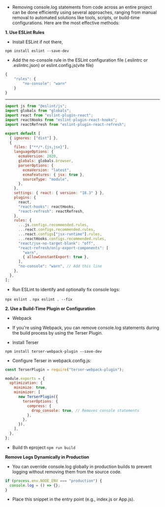 - Removing console.log statements from code across an entire project can be done efficiently using several approaches, ranging from manual removal to automated solutions like tools, scripts, or build-time configurations. Here are the most effective methods:

**1. Use ESLint Rules**

- Install ESLint if not there,

`npm install eslint --save-dev`

- Add the no-console rule in the ESLint configuration file (.eslintrc or .eslintrc.json) or eslint.config.js(vite file)

```js
{
    "rules": {
        "no-console": "warn"
    }
}

```

---

```js
import js from "@eslint/js";
import globals from "globals";
import react from "eslint-plugin-react";
import reactHooks from "eslint-plugin-react-hooks";
import reactRefresh from "eslint-plugin-react-refresh";

export default [
  { ignores: ["dist"] },
  {
    files: ["**/*.{js,jsx}"],
    languageOptions: {
      ecmaVersion: 2020,
      globals: globals.browser,
      parserOptions: {
        ecmaVersion: "latest",
        ecmaFeatures: { jsx: true },
        sourceType: "module",
      },
    },
    settings: { react: { version: "18.3" } },
    plugins: {
      react,
      "react-hooks": reactHooks,
      "react-refresh": reactRefresh,
    },
    rules: {
      ...js.configs.recommended.rules,
      ...react.configs.recommended.rules,
      ...react.configs["jsx-runtime"].rules,
      ...reactHooks.configs.recommended.rules,
      "react/jsx-no-target-blank": "off",
      "react-refresh/only-export-components": [
        "warn",
        { allowConstantExport: true },
      ],
      "no-console": "warn", // Add this line
    },
  },
];
```

- Run ESLint to identify and optionally fix console logs:

`npx eslint .`
`npx eslint . --fix`

**2. Use a Build-Time Plugin or Configuration**

- Webpack
- If you're using Webpack, you can remove console.log statements during the build process by using the Terser Plugin.

- Install Terser

`npm install terser-webpack-plugin --save-dev`

- Configure Terser in webpack.config.js:

```js
const TerserPlugin = require("terser-webpack-plugin");

module.exports = {
  optimization: {
    minimize: true,
    minimizer: [
      new TerserPlugin({
        terserOptions: {
          compress: {
            drop_console: true, // Removes console statements
          },
        },
      }),
    ],
  },
};
```

- Build th eproject
  `npm run build`

**Remove Logs Dynamically in Production**

- You can override console.log globally in production builds to prevent logging without removing them from the source code.

```js
if (process.env.NODE_ENV === "production") {
  console.log = () => {};
}
```

- Place this snippet in the entry point (e.g., index.js or App.js).
